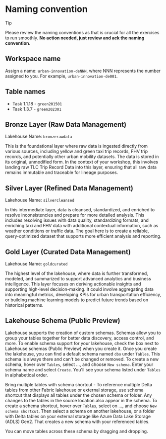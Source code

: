 # Naming convention

> [!TIP]
> Please review the naming conventions as that is crucial for all the exercises to run smoothly. **No action needed, just review and ack the naming convention**.

## Workspace name
Assign a name: `urban-innovation-deNNN`, where NNN represents the number assigned to you. For example, `urban-innovation-de001`.

## Table names
* Task 1.1.18 - `green201501`
* Task 1.3.7 - `green202301`

## Bronze Layer (Raw Data Management)
Lakehouse Name: `bronzerawdata`

This is the foundational layer where raw data is ingested directly from various sources, including yellow and green taxi trip records, FHV trip records, and potentially other urban mobility datasets. The data is stored in its original, unmodified form. In the context of your workshop, this involves landing raw TLC Trip Record Data into this layer, ensuring that all raw data remains immutable and traceable for lineage purposes.

## Silver Layer (Refined Data Management)
Lakehouse Name: `silvercleansed`

In this intermediate layer, data is cleansed, standardized, and enriched to resolve inconsistencies and prepare for more detailed analysis. This includes resolving issues with data quality, standardizing formats, and enriching taxi and FHV data with additional contextual information, such as weather conditions or traffic data. The goal here is to create a reliable, query-optimized dataset that supports more efficient analysis and reporting.

## Gold Layer (Curated Data Management)
Lakehouse Name: `goldcurated`

The highest level of the lakehouse, where data is further transformed, modeled, and summarized to support advanced analytics and business intelligence. This layer focuses on deriving actionable insights and supporting high-level decision-making. It could involve aggregating data into meaningful metrics, developing KPIs for urban transportation efficiency, or building machine learning models to predict future trends based on historical patterns.

## Lakehouse Schema (Public Preview)
Lakehouse supports the creation of custom schemas. Schemas allow you to group your tables together for better data discovery, access control, and more. To enable schema support for your lakehouse, check the box next to Lakehouse schemas (Public Preview) when you create it. Once you create the lakehouse, you can find a default schema named `dbo` under `Tables`. This schema is always there and can't be changed or removed. To create a new schema, hover over `Tables`, select …, and choose `New schema`. Enter your schema name and select `Create`. You'll see your schema listed under `Tables` in alphabetical order.

Bring multiple tables with schema shortcut - To reference multiple Delta tables from other Fabric lakehouse or external storage, use schema shortcut that displays all tables under the chosen schema or folder. Any changes to the tables in the source location also appear in the schema. To create a schema shortcut, hover over `Tables`, select on …, and choose `New schema shortcut`. Then select a schema on another lakehouse, or a folder with Delta tables on your external storage like Azure Data Lake Storage (ADLS) Gen2. That creates a new schema with your referenced tables.

You can move tables across these schema by dragging and dropping.